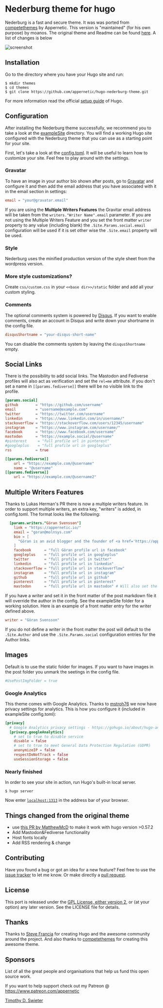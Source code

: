 # Nederburg theme for hugo

Nederburg is a fast and secure theme. It was was ported from [competethemes](https://www.competethemes.com/tracks/) by Appernetic.
This version is "maintained" (for his own purpose) by moanos. The original theme and Readme can be found [here](https://github.com/appernetic/hugo-nederburg-theme).
A list of changes is below

![screenshot](https://raw.githubusercontent.com/appernetic/hugo-nederburg-theme/master/images/screenshot.png)

## Installation

Go to the directory where you have your Hugo site and run:

```
$ mkdir themes
$ cd themes
$ git clone https://github.com/appernetic/hugo-nederburg-theme.git
```

For more information read the official [setup guide](https://gohugo.io/overview/installing/) of Hugo.

## Configuration

After installing the Nederburg theme successfully, we recommend you to take a look at the [exampleSite](https://github.com/appernetic/hugo-nederburg-theme/tree/master/exampleSite) directory. You will find a working Hugo site configured with the Nederburg theme that you can use as a starting point for your site.

First, let's take a look at the [config.toml](https://github.com/appernetic/hugo-nederburg-theme/tree/master/exampleSite/config.toml). It will be useful to learn how to customize your site. Feel free to play around with the settings.

### Gravatar

To have an image in your author bio shown after posts, go to [Gravatar](https://gravatar.com/) and configure it and then add the email address that you have associated with it in the email section in settings:

```toml
email = "your@gravatar.email"
```

If you are using the **Multiple Writers Features** the Gravitar email address will be taken from the `writers."Writer Name".email` parameter. If you are not using the Multiple Writers Feature and you set the front matter `writer` property to any value (including blank) the  `.Site.Params.social.email` configuration will be used if it is set other wise the `.Site.email` property will be used.

### Style

Nederburg uses the minified production version of the style sheet from the wordpress version.

### More style customizations?

Create `css/custom.css` in your `<<base dir>>/static` folder and add all your custom styling.

### Comments

The optional comments system is powered by [Disqus](https://disqus.com). If you want to enable comments, create an account in Disqus and write down your shortname in the config file.

```toml
disqusShortname = "your-disqus-short-name"
```

You can disable the comments system by leaving the `disqusShortname` empty.

## Social Links

There is the possibility to add social links. The Mastodon and Fediverse profiles will also act as verification
and set the `rel=me` attribute. if you don't set a name in `[[params.fediverse]]` there will be no visible link
to the profile.

```toml
[params.social]
github        = "https://github.com/username"
email         = "username@example.com"
twitter       = "https://twitter.com/username"
linkedin      = "https://www.linkedin.com/in/username/"
stackoverflow = "https://stackoverflow.com/users/12345/username"
instagram     = "https://www.instagram.com/username/"
facebook      = "https://www.facebook.com/username"
mastodon      = "https://example.social/@username"
#pinterest     = "full profile url in pinterest"
#googleplus    = "full profile url in googleplus"
rss           = true

[[params.fediverse]]
    url = "https://example.com/@username"
    name = "@username"
[[params.fediverse]]
    url = "https://example.com/@username2"
```

## Multiple Writers Features

Thanks to Lukas Herman's PR there is now a multiple writers feature. In order to support multiple writers, an extra key, "writers" is added, in config.toml. The format looks like the following:

```toml
  [params.writers."Göran Svensson"]
    link = "https://appernetic.io/"
    email = "goran@molnsys.com"
    bio = [
      "Göran is an avid blogger and the founder of <a href='https://appernetic.io/'>Appernetic.io</a>. This is the author bio shown after posts."
    ]
    facebook      = "full Göran profile url in facebook"
    googleplus    = "full profile url in googleplus"
    twitter       = "full profile url in twitter"
    linkedin      = "full profile url in linkedin"
    stackoverflow = "full profile url in stackoverflow"
    instagram     = "full profile url in instagram"
    github        = "full profile url in github"
    pinterest     = "full profile url in pinterest"
    mastodon      = "full profile url in mastodon" # Will also set the rel="me" attribute to work as verification
```

If you have a writer and set it in the front matter of the post markdown file it will override the author in the config. See the exampleSite folder for a working solution. Here is an example of a front matter entry for the writer defined above.

```toml
writer = "Göran Svensson"
```

If you do not define a writer in the front matter the post will default to the `.Site.Author` and use the `.Site.Params.social` configuration entries for the Author links.

## Images

Default is to use the static folder for images. If you want to have images in the post folder you unmark the seetings in the config file.

```toml
#UsePostImgFolder = true
```
### Google Analytics

This theme comes with Google Analytics.
Thanks to [mstroh76](https://github.com/mstroh76) we now have privacy settings for analytics. This is how you configure it (included in exampleSite config.toml):

```toml
[privacy]
  # Google Analytics privacy settings - https://gohugo.io/about/hugo-and-gdpr/index.html#googleanalytics
  [privacy.googleAnalytics]
    # set to true to disable service
    disable = false
    # set to true to meet General Data Protection Regulation (GDPR)
    anonymizeIP = false
    respectDoNotTrack = false
    useSessionStorage = false
```

### Nearly finished

In order to see your site in action, run Hugo's built-in local server.

```
$ hugo server
```

Now enter [`localhost:1313`](http://localhost:1313) in the address bar of your browser.


## Things changed from the original theme

- use [this PR by MatthewMcD](https://github.com/appernetic/hugo-nederburg-theme/pull/66) to make it work with hugo
version >0.57.2
- Add Mastodon&Fediverse functionality
- Host fonts locally
- Add RSS rendering & change

## Contributing

Have you found a bug or got an idea for a new feature? Feel free to use the [issue tracker](https://github.com/moan0s/hugo-nederburg-theme/issues) to let me know. Or make directly a [pull request](https://github.com/appernetic/hugo-nederburg-theme/pulls).

## License

This port is released under the [GPL License, either version 2](https://www.gnu.org/licenses/old-licenses/gpl-2.0.txt), or (at your option) any later version.  See the LICENSE file for details.

## Thanks

Thanks to [Steve Francia](https://github.com/spf13) for creating Hugo and the awesome community around the project. And also thanks to [competethemes](https://www.competethemes.com/tracks/) for creating this awesome theme.

## Sponsors

List of all the great people and organisations that help us fund this open source work.

If you want to help support check out my Patreon @ https://www.patreon.com/appernetic

[Timothy D. Swieter](https://github.com/Swieter)
